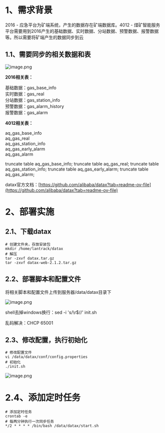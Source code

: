 

# 1、需求背景

  
2016 - 应急平台为矿端系统，产生的数据存在矿端数据库。4012 - 煤矿智能服务平台需要用到2016产生的基础数据、实时数据、分站数据、预警数据、报警数据等。所以需要将矿端产生的数据同步到云

## 1.1、需要同步的相关数据和表

![image.png](https://yancey-note-img.oss-cn-beijing.aliyuncs.com/20240412092455.png)

**2016相关表：**

基础数据：gas_base_info  
实时数据：gas_real  
分站数据：gas_station_info  
预警数据：gas_alarm_history  
报警数据：gas_alarm

**4012相关表：**

aq_gas_base_info  
aq_gas_real  
aq_gas_station_info  
aq_gas_early_alarm  
aq_gas_alarm


truncate table aq_gas_base_info;
truncate table aq_gas_real;
truncate table aq_gas_station_info;
truncate table aq_gas_early_alarm;
truncate table aq_gas_alarm;

datax官方文档：[https://github.com/alibaba/datax?tab=readme-ov-file](https://github.com/alibaba/datax?tab=readme-ov-file)

# 2、部署实施

## 2.1、下载datax

```
# 创建文件夹，存放安装包
mkdir /home/lantrack/datax
# 解压
tar -zxvf datax.tar.gz
tar -zxvf datax-web-2.1.2.tar.gz

```

## 2.2、部署脚本和配置文件

将相关脚本和配置文件上传到服务器/data/datax目录下

![image.png](https://yancey-note-img.oss-cn-beijing.aliyuncs.com/20240412092510.png)

shell去掉windows换行：sed -i 's/\r$//' init.sh

乱码解决：CHCP 65001

## 2.3、修改配置，执行初始化

```
# 修改配置文件
vi /data/datax/conf/config.properties
# 初始化
./init.sh
```

![image.png](https://yancey-note-img.oss-cn-beijing.aliyuncs.com/20240412092525.png)

# 2.4、添加定时任务

```
# 添加定时任务
crontab -e
# 每两分钟执行一次同步任务
*/2 * * * * /bin/bash /data/datax/start.sh
```